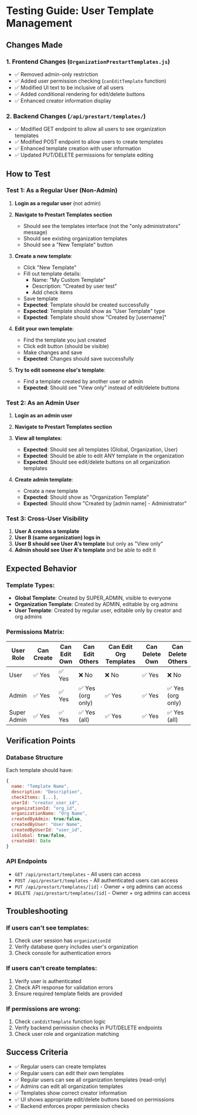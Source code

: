# Testing Guide: User Template Management

## Changes Made

### 1. Frontend Changes (`OrganizationPrestartTemplates.js`)
- ✅ Removed admin-only restriction 
- ✅ Added user permission checking (`canEditTemplate` function)
- ✅ Modified UI text to be inclusive of all users
- ✅ Added conditional rendering for edit/delete buttons
- ✅ Enhanced creator information display

### 2. Backend Changes (`/api/prestart/templates/`)
- ✅ Modified GET endpoint to allow all users to see organization templates
- ✅ Modified POST endpoint to allow users to create templates 
- ✅ Enhanced template creation with user information
- ✅ Updated PUT/DELETE permissions for template editing

## How to Test

### Test 1: As a Regular User (Non-Admin)

1. **Login as a regular user** (not admin)
2. **Navigate to Prestart Templates section**
   - Should see the templates interface (not the "only administrators" message)
   - Should see existing organization templates
   - Should see a "New Template" button

3. **Create a new template**:
   - Click "New Template"
   - Fill out template details:
     - Name: "My Custom Template"
     - Description: "Created by user test"
     - Add check items
   - Save template
   - **Expected**: Template should be created successfully
   - **Expected**: Template should show as "User Template" type
   - **Expected**: Template should show "Created by [username]"

4. **Edit your own template**:
   - Find the template you just created
   - Click edit button (should be visible)
   - Make changes and save
   - **Expected**: Changes should save successfully

5. **Try to edit someone else's template**:
   - Find a template created by another user or admin
   - **Expected**: Should see "View only" instead of edit/delete buttons

### Test 2: As an Admin User

1. **Login as an admin user**
2. **Navigate to Prestart Templates section**
3. **View all templates**:
   - **Expected**: Should see all templates (Global, Organization, User)
   - **Expected**: Should be able to edit ANY template in the organization
   - **Expected**: Should see edit/delete buttons on all organization templates

4. **Create admin template**:
   - Create a new template
   - **Expected**: Should show as "Organization Template"
   - **Expected**: Should show "Created by [admin name] - Administrator"

### Test 3: Cross-User Visibility

1. **User A creates a template**
2. **User B (same organization) logs in**
3. **User B should see User A's template** but only as "View only"
4. **Admin should see User A's template** and be able to edit it

## Expected Behavior

### Template Types:
- **Global Template**: Created by SUPER_ADMIN, visible to everyone
- **Organization Template**: Created by ADMIN, editable by org admins
- **User Template**: Created by regular user, editable only by creator and org admins

### Permissions Matrix:

| User Role | Can Create | Can Edit Own | Can Edit Others | Can Edit Org Templates | Can Delete Own | Can Delete Others |
|-----------|------------|--------------|-----------------|----------------------|----------------|------------------|
| User      | ✅ Yes      | ✅ Yes        | ❌ No            | ❌ No                 | ✅ Yes          | ❌ No             |
| Admin     | ✅ Yes      | ✅ Yes        | ✅ Yes (org only) | ✅ Yes                | ✅ Yes          | ✅ Yes (org only) |
| Super Admin| ✅ Yes     | ✅ Yes        | ✅ Yes (all)      | ✅ Yes                | ✅ Yes          | ✅ Yes (all)      |

## Verification Points

### Database Structure
Each template should have:
```javascript
{
  name: "Template Name",
  description: "Description",
  checkItems: [...],
  userId: "creator_user_id",
  organizationId: "org_id", 
  organizationName: "Org Name",
  createdByAdmin: true/false,
  createdByUser: "User Name",
  createdByUserId: "user_id",
  isGlobal: true/false,
  createdAt: Date
}
```

### API Endpoints
- `GET /api/prestart/templates` - All users can access
- `POST /api/prestart/templates` - All authenticated users can access
- `PUT /api/prestart/templates/[id]` - Owner + org admins can access
- `DELETE /api/prestart/templates/[id]` - Owner + org admins can access

## Troubleshooting

### If users can't see templates:
1. Check user session has `organizationId`
2. Verify database query includes user's organization
3. Check console for authentication errors

### If users can't create templates:
1. Verify user is authenticated
2. Check API response for validation errors
3. Ensure required template fields are provided

### If permissions are wrong:
1. Check `canEditTemplate` function logic
2. Verify backend permission checks in PUT/DELETE endpoints
3. Check user role and organization matching

## Success Criteria

- ✅ Regular users can create templates
- ✅ Regular users can edit their own templates
- ✅ Regular users can see all organization templates (read-only)
- ✅ Admins can edit all organization templates
- ✅ Templates show correct creator information
- ✅ UI shows appropriate edit/delete buttons based on permissions
- ✅ Backend enforces proper permission checks
